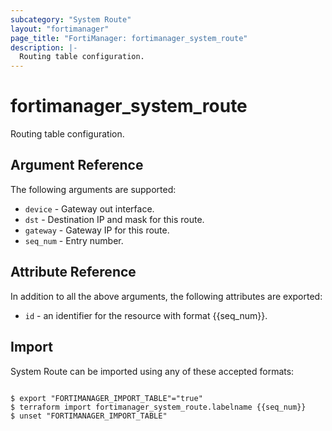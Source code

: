 ```yaml
---
subcategory: "System Route"
layout: "fortimanager"
page_title: "FortiManager: fortimanager_system_route"
description: |-
  Routing table configuration.
---
```


# fortimanager_system_route
Routing table configuration.

## Argument Reference


The following arguments are supported:


* `device` - Gateway out interface.
* `dst` - Destination IP and mask for this route.
* `gateway` - Gateway IP for this route.
* `seq_num` - Entry number.


## Attribute Reference

In addition to all the above arguments, the following attributes are exported:
* `id` - an identifier for the resource with format {{seq_num}}.

## Import

System Route can be imported using any of these accepted formats:
```

$ export "FORTIMANAGER_IMPORT_TABLE"="true"
$ terraform import fortimanager_system_route.labelname {{seq_num}}
$ unset "FORTIMANAGER_IMPORT_TABLE"
```

